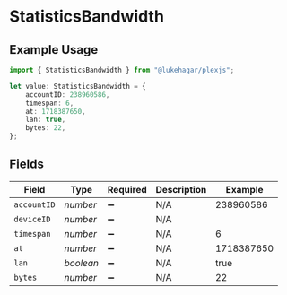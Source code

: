 # StatisticsBandwidth

## Example Usage

```typescript
import { StatisticsBandwidth } from "@lukehagar/plexjs";

let value: StatisticsBandwidth = {
    accountID: 238960586,
    timespan: 6,
    at: 1718387650,
    lan: true,
    bytes: 22,
};
```

## Fields

| Field              | Type               | Required           | Description        | Example            |
| ------------------ | ------------------ | ------------------ | ------------------ | ------------------ |
| `accountID`        | *number*           | :heavy_minus_sign: | N/A                | 238960586          |
| `deviceID`         | *number*           | :heavy_minus_sign: | N/A                |                    |
| `timespan`         | *number*           | :heavy_minus_sign: | N/A                | 6                  |
| `at`               | *number*           | :heavy_minus_sign: | N/A                | 1718387650         |
| `lan`              | *boolean*          | :heavy_minus_sign: | N/A                | true               |
| `bytes`            | *number*           | :heavy_minus_sign: | N/A                | 22                 |